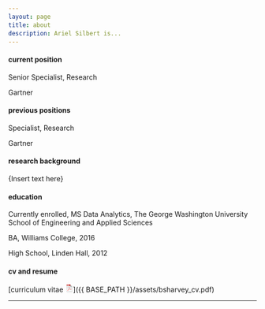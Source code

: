 ```yaml
---
layout: page
title: about
description: Ariel Silbert is...
---
```


#### <a name="currentposition"></a>current position
Senior Specialist, Research

Gartner


#### <a name="previousposition"></a>previous positions
Specialist, Research

Gartner


#### <a name="researchbackground"></a>research background
{Insert text here}


#### <a name="education"></a>education
Currently enrolled, MS Data Analytics, The George Washington University School of Engineering and Applied Sciences

BA, Williams College, 2016

High School, Linden Hall, 2012


#### <a name="cvandresume"></a>cv and resume
[curriculum vitae ![CV as pdf](icons16/pdf-icon.png)]({{ BASE_PATH }}/assets/bsharvey_cv.pdf)

---




